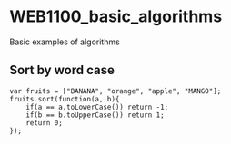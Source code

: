 # WEB1100_basic_algorithms
Basic examples of algorithms

## Sort by word case
```
var fruits = ["BANANA", "orange", "apple", "MANGO"];
fruits.sort(function(a, b){
	if(a == a.toLowerCase()) return -1;
	if(b == b.toUpperCase()) return 1;
	return 0;
});
```
